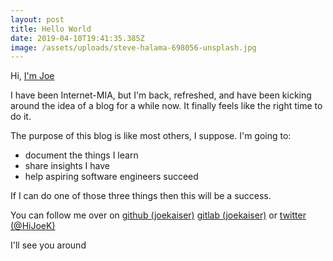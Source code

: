 ```yaml
---
layout: post
title: Hello World
date: 2019-04-10T19:41:35.385Z
image: /assets/uploads/steve-halama-698056-unsplash.jpg
---
```

Hi, [I'm Joe](/about)

I have been Internet-MIA, but I'm back, refreshed, and have been kicking around the idea of a blog for a while now. It finally feels like the right time to do it.

The purpose of this blog is like most others, I suppose. I'm going to:

- document the things I learn
- share insights I have
- help aspiring software engineers succeed

If I can do one of those three things then this will be a success.

You can follow me over on [github (joekaiser)](https://github.com/joekaiser) [gitlab (joekaiser)](https://gitlab.com/joekaiser) or [twitter (@HiJoeK)](https://twitter.com/HiJoeK)

I'll see you around
